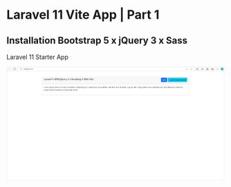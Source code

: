 # Laravel 11 Vite App | Part 1
## Installation Bootstrap 5 x jQuery 3 x Sass 
Laravel 11 Starter App

![App Image 1](public/assets/images/yt-vid1-img-1.png)

